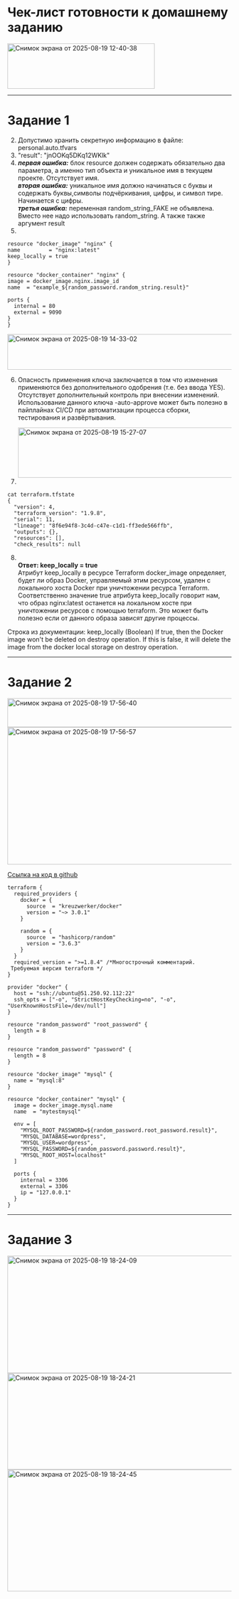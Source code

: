 # Чек-лист готовности к домашнему заданию

<img width="331" height="102" alt="Снимок экрана от 2025-08-19 12-40-38" src="https://github.com/user-attachments/assets/ac090a51-e02c-4b30-bdf6-ea7c8c5cc8a6" />

<hr>

# Задание 1

2. Допустимо хранить секретную информацию в файле: personal.auto.tfvars
3. "result": "jnOOKq5DKq12WKlk"
4. 
   ***первая ошибка:*** блок resource должен содержать обязательно два параметра, а именно тип объекта и уникальное имя в текущем проекте. Отсутствует имя.<br>
   ***вторая ошибка:*** уникальное имя должно начинаться с буквы и содержать буквы,символы подчёркивания, цифры, и символ тире. Начинается с цифры.<br>
   ***третья ошибка:*** переменная random_string_FAKE не объявлена. Вместо нее надо использовать random_string. А также также аргумент result 
5.  
  ```
resource "docker_image" "nginx" {
  name         = "nginx:latest"
  keep_locally = true
}

resource "docker_container" "nginx" {
  image = docker_image.nginx.image_id
  name  = "example_${random_password.random_string.result}"

  ports {
    internal = 80
    external = 9090
  }
}
  ```

<img width="1346" height="80" alt="Снимок экрана от 2025-08-19 14-33-02" src="https://github.com/user-attachments/assets/a2974bf2-205e-4e07-995d-7af1b8704f71" />

6. Опасность применения ключа заключается в том что изменения применяются без дополнительного одобрения (т.е. без ввода YES). Отсутствует дополнительный контроль при внесении изменений.
   Использование данного ключа -auto-approve может быть полезно в пайплайнах CI/CD при автоматизации процесса сборки, тестирования и развёртывания.

   <img width="1320" height="113" alt="Снимок экрана от 2025-08-19 15-27-07" src="https://github.com/user-attachments/assets/9c5064f5-11e8-4529-bec8-095ab78166fa" />

7.
```
cat terraform.tfstate
{
  "version": 4,
  "terraform_version": "1.9.8",
  "serial": 11,
  "lineage": "8f6e94f8-3c4d-c47e-c1d1-ff3ede566ffb",
  "outputs": {},
  "resources": [],
  "check_results": null
```

8. <br><b>Ответ: keep_locally = true</b> <br>
Атрибут keep_locally в ресурсе Terraform docker_image определяет, будет ли образ Docker, управляемый этим ресурсом, удален с локального хоста Docker при уничтожении ресурса Terraform.
Соответственно значение true атрибута keep_locally говорит нам, что образ nginx:latest останется на локальном хосте при уничтожении ресурсов с помощью terraform. Это может быть полезно
если от данного образа зависят другие процессы. 

Строка из документации:
keep_locally (Boolean) If true, then the Docker image won't be deleted on destroy operation. If this is false, it will delete the image from the docker local storage on destroy operation.
 
<hr>

# Задание 2

<img width="1336" height="65" alt="Снимок экрана от 2025-08-19 17-56-40" src="https://github.com/user-attachments/assets/d1fe87dc-cf74-4117-9451-554d51515c21" />

<img width="896" height="309" alt="Снимок экрана от 2025-08-19 17-56-57" src="https://github.com/user-attachments/assets/c5d15716-72db-4ee1-acb9-1cd243ffc1c0" />

[Ссылка на код в github](https://github.com/dreadsolnce/zad2)

```
terraform {
  required_providers {
    docker = {
      source  = "kreuzwerker/docker"
      version = "~> 3.0.1"
    }

    random = {
      source  = "hashicorp/random"
      version = "3.6.3"
    }
  }
  required_version = ">=1.8.4" /*Многострочный комментарий.
 Требуемая версия terraform */
}

provider "docker" {
  host = "ssh://ubuntu@51.250.92.112:22"
  ssh_opts = ["-o", "StrictHostKeyChecking=no", "-o", "UserKnownHostsFile=/dev/null"]
}

resource "random_password" "root_password" {
  length = 8
}

resource "random_password" "password" {
  length = 8
}

resource "docker_image" "mysql" {
  name = "mysql:8"
}

resource "docker_container" "mysql" {
  image = docker_image.mysql.name
  name  = "mytestmysql"

  env = [
    "MYSQL_ROOT_PASSWORD=${random_password.root_password.result}",
    "MYSQL_DATABASE=wordpress",
    "MYSQL_USER=wordpress",
    "MYSQL_PASSWORD=${random_password.password.result}",
    "MYSQL_ROOT_HOST=localhost"
  ]

  ports {
    internal = 3306
    external = 3306
    ip = "127.0.0.1"
  }
}
```
<hr>

# Задание 3

<img width="892" height="264" alt="Снимок экрана от 2025-08-19 18-24-09" src="https://github.com/user-attachments/assets/e26b6738-48bb-477d-bcbb-499b0e05d651" />

<img width="856" height="217" alt="Снимок экрана от 2025-08-19 18-24-21" src="https://github.com/user-attachments/assets/ed9082ee-9d45-4d4f-8491-14ec5b5afd41" />

<img width="1356" height="274" alt="Снимок экрана от 2025-08-19 18-24-45" src="https://github.com/user-attachments/assets/4ac0c89f-7b59-41b5-8153-dff2194c1175" />

